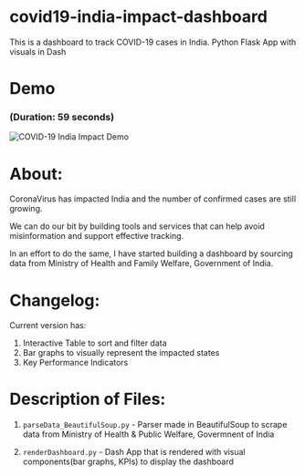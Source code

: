 # covid19-india-impact-dashboard
This is a dashboard to track COVID-19 cases in India. Python Flask App with visuals in Dash

# Demo
### (Duration: 59 seconds)
![COVID-19 India Impact Demo](https://github.com/devAmoghS/covid19-india-impact-dashboard/blob/master/demo.gif)


# About:

CoronaVirus has impacted India and the number of confirmed cases are still growing. 

We can do our bit by building tools and services that can help avoid misinformation and support effective tracking.

In an effort to do the same, I have started building a dashboard by sourcing data from Ministry of Health and Family Welfare, Government of India.

# Changelog:
Current version has:
1. Interactive Table to sort and filter data
2. Bar graphs to visually represent the impacted states
3. Key Performance Indicators

# Description of Files:
1. `parseData_BeautifulSoup.py` - Parser made in BeautifulSoup to scrape data from Ministry of Health & Public Welfare, Govermnent of India

2. `renderDashboard.py` - Dash App that is rendered with visual components(bar graphs, KPIs) to display the dashboard

